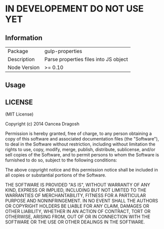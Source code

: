 # IN DEVELOPEMENT DO NOT USE YET

## Information

<table>
<tr>
<td>Package</td><td>gulp-properties</td>
</tr>
<tr>
<td>Description</td>
<td>Parse properties files into JS object</td>
</tr>
<tr>
<td>Node Version</td>
<td>>= 0.10</td>
</tr>
</table>

## Usage


## LICENSE

(MIT License)

Copyright (c) 2014 Oancea Dragosh

Permission is hereby granted, free of charge, to any person obtaining
a copy of this software and associated documentation files (the
"Software"), to deal in the Software without restriction, including
without limitation the rights to use, copy, modify, merge, publish,
distribute, sublicense, and/or sell copies of the Software, and to
permit persons to whom the Software is furnished to do so, subject to
the following conditions:

The above copyright notice and this permission notice shall be
included in all copies or substantial portions of the Software.

THE SOFTWARE IS PROVIDED "AS IS", WITHOUT WARRANTY OF ANY KIND,
EXPRESS OR IMPLIED, INCLUDING BUT NOT LIMITED TO THE WARRANTIES OF
MERCHANTABILITY, FITNESS FOR A PARTICULAR PURPOSE AND
NONINFRINGEMENT. IN NO EVENT SHALL THE AUTHORS OR COPYRIGHT HOLDERS BE
LIABLE FOR ANY CLAIM, DAMAGES OR OTHER LIABILITY, WHETHER IN AN ACTION
OF CONTRACT, TORT OR OTHERWISE, ARISING FROM, OUT OF OR IN CONNECTION
WITH THE SOFTWARE OR THE USE OR OTHER DEALINGS IN THE SOFTWARE.
